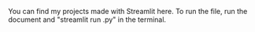 You can find my projects made with Streamlit here. To run the file, run the document and "streamlit run <filename>.py" in the terminal.
